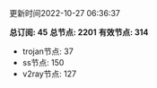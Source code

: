 更新时间2022-10-27 06:36:37

**总订阅: 45**
**总节点: 2201**
**有效节点: 314**
- trojan节点: 37
- ss节点: 150
- v2ray节点: 127
